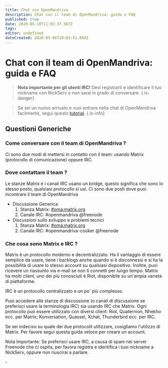 ```yaml
---
title: Chat con OpenMandriva
description: Chat con il team di OpenMandriva: guida e FAQ
published: true
date: 2020-05-10T11:02:37.587Z
tags: 
editor: undefined
dateCreated: 2020-05-06T10:03:51.894Z
---
```


# Chat con il team di OpenMandriva: guida e FAQ

> **Nota importante per gli utenti IRC!** Devi registrarti e identificare il tuo nickname con NickServ o non sarai in grado di conversare.
{.is-danger}

> Se sei un nuovo arrivato e vuoi entrare nella chat di OpenMandriva facilmente, segui questo [tutorial](/doc/join-chatroom-matrix).
{.is-info}

## Questioni Generiche
### Come conversare con il team di OpenMandriva ?
Ci sono due modi di mettersi in contatto con il team: usando Matrix (protocollo di comunicazione) oppure IRC.

### Dove contattare il team ?
Le stanze Matrix e i canali IRC usano un bridge, questo significa che sono lo stesso posto, qualsiasi protocollo si usi.
Ci sono due posti dove puoi incontrare il team di OpenMandriva

- Discussione Generica
  1.    Stanza Matrix: [#oma:matrix.org](https://matrix.to/#/#oma:matrix.org)
  1.    Canale IRC: #openmandriva @freenode
- Discussioni sullo sviluppo e problemi tecnici
  1.    Stanza Matrix: [#oma:matrix.org](https://matrix.to/#/#oma:matrix.org)
  1.    Canale IRC: #openmandriva-cooker @freenode
        
### Che cosa sono Matrix e IRC ?
Matrix è un protocollo moderno e decentralizzato. Ha il vantaggio di essere semplice da usare, tiene i backlogs anche quando si è disconnessi e si ha la possibilità di usare lo stesso account su qualsiasi dispositivo.
Inoltre, puoi ricevere un riassunto via e-mail se non ti connetti per lungo tempo. Matrix ha molti client, uno dei più conosciuti è Riot, disponibile su un'ampia varietà di piattaforme.

IRC è un protocollo centralizzato e un po' più complesso.

Puoi accedere alle stanze di discussione (o canali di discussione se preferisci usare la terminologia IRC) sia usando IRC che Matrix. Ogni protocollo può essere utilizzato con diversi client: Riot, Quaternion, Nhekho ecc. per Matrix; Konversation, Quassel, Xchat, Thunderbird ecc. per IRC.

Se sei indeciso su quale dei due protocolli utilizzare, cosigliamo l'utilizzo di Matrix. Per favore segui questa guida veloce per creare un account.

Nota Importante: Se preferisci usare IRC, a causa di spam nei server Freenode che ci ospita, per favora registra e identifica i tuoi nickname a NickServ, oppure non riuscirai a parlare.

<!--
## Matrix questions
### How to see my nickname in IRC channel ?
### How to change my nickname in IRC channel ?
## IRC questions
### How to register nickname ?
-->

\-
